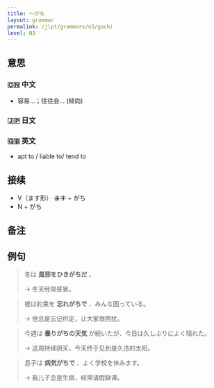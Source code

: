 ```yaml
---
title: 〜がち
layout: grammar
permalink: /jlpt/grammars/n3/gachi
level: N3
---
```


## 意思

### 🇨🇳 中文

- 容易…；往往会… (倾向)

### 🇯🇵 日文


### 🇬🇧 英文

- apt to / liable to/ tend to

## 接续

- V（ます形） ~~ます~~ \+ がち
- N + がち

## 备注


## 例句

> 冬は **風邪をひきがちだ** 。
>
> → 冬天经常感冒。

> 彼は約束を **忘れがちで** 、みんな困っている。
>
> → 他总是忘记约定，让大家很困扰。

> 今週は **曇りがちの天気** が続いたが、今日は久しぶりによく晴れた。
>
> → 这周持续阴天，今天终于见到是久违的太阳。

> 息子は **病気がちで** 、よく学校を休みます。
>
> → 我儿子总是生病，经常请假缺课。

